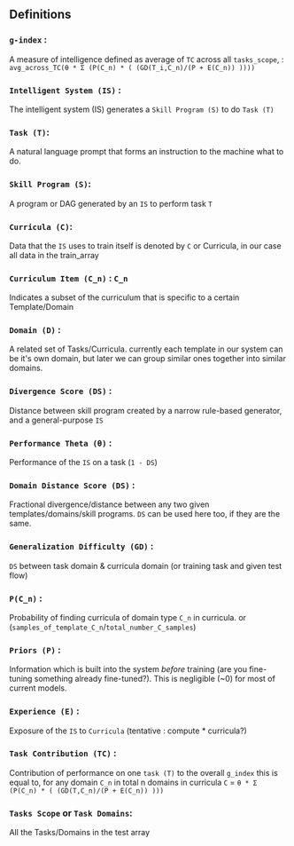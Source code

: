 ## Definitions
### `g-index` :
A measure of intelligence defined as average of `TC` across all `tasks_scope`, : `avg_across_TC(θ * Σ (P(C_n) * ( (GD(T_i,C_n)/(P + E(C_n)) ))))`
### `Intelligent System (IS)` : 
The intelligent system (IS) generates a `Skill Program (S)` to do `Task (T)`
### `Task (T)`: 
A natural language prompt that forms an instruction to the machine what to do.
### `Skill Program (S)`: 
A program or DAG generated by an `IS` to perform task `T`
### `Curricula (C)`: 
Data that the `IS` uses to train itself is denoted by `C` or Curricula, in our case all data in the train_array
### `Curriculum Item (C_n)` : `C_n` 
Indicates a subset of the curriculum that is specific to a certain Template/Domain
### `Domain (D)` : 
A related set of Tasks/Curricula. currently each template in our system can be it's own domain, but later we can group similar ones together into similar domains. 
### `Divergence Score (DS)` : 
Distance between skill program created by a narrow rule-based generator, and a general-purpose `IS`
### `Performance Theta (θ)` : 
Performance of the `IS` on a task (`1 - DS`)
### `Domain Distance Score (DS)` : 
Fractional divergence/distance between any two given templates/domains/skill programs. `DS` can be used here too, if they are the same.
### `Generalization Difficulty (GD)` : 
`DS` between task domain & curricula domain (or training task and given test flow)
### `P(C_n)` : 
Probability of finding curricula of domain type `C_n` in curricula. or (`samples_of_template_C_n`/`total_number_C_samples`)
### `Priors (P)` : 
Information which is built into the system _before_ training (are you fine-tuning something already fine-tuned?). This is negligible (~0) for most of current models.
### `Experience (E)` : 
Exposure of the `IS` to `Curricula` (tentative : compute * curricula?)
### `Task Contribution (TC)` : 
Contribution of performance on one `task (T)` to the overall `g_index`  this is equal to, for any domain `C_n` in total n domains in curricula `C`  = `θ * Σ (P(C_n) * ( (GD(T,C_n)/(P + E(C_n)) )))`
### `Tasks Scope` or `Task Domains`: 
All the Tasks/Domains in the test array
